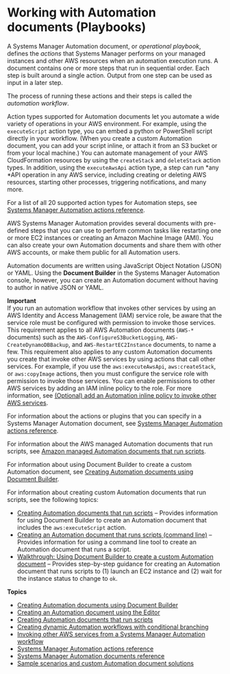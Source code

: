 # Working with Automation documents \(Playbooks\)<a name="automation-documents"></a>

A Systems Manager Automation document, or *operational playbook*, defines the *actions* that Systems Manager performs on your managed instances and other AWS resources when an automation execution runs\. A document contains one or more steps that run in sequential order\. Each step is built around a single action\. Output from one step can be used as input in a later step\. 

The process of running these actions and their steps is called the *automation workflow*\.

Action types supported for Automation documents let you automate a wide variety of operations in your AWS environment\. For example, using the `executeScript` action type, you can embed a python or PowerShell script directly in your workflow\. \(When you create a custom Automation document, you can add your script inline, or attach it from an S3 bucket or from your local machine\.\) You can automate management of your AWS CloudFormation resources by using the `createStack` and `deleteStack` action types\. In addition, using the `executeAwsApi` action type, a step can run *any *API operation in any AWS service, including creating or deleting AWS resources, starting other processes, triggering notifications, and many more\. 

For a list of all 20 supported action types for Automation steps, see [Systems Manager Automation actions reference](automation-actions.md)\.

AWS Systems Manager Automation provides several documents with pre\-defined steps that you can use to perform common tasks like restarting one or more EC2 instances or creating an Amazon Machine Image \(AMI\)\. You can also create your own Automation documents and share them with other AWS accounts, or make them public for all Automation users\.

Automation documents are written using JavaScript Object Notation \(JSON\) or YAML\. Using the **Document Builder** in the Systems Manager Automation console, however, you can create an Automation document without having to author in native JSON or YAML\.

**Important**  
If you run an automation workflow that invokes other services by using an AWS Identity and Access Management \(IAM\) service role, be aware that the service role must be configured with permission to invoke those services\. This requirement applies to all AWS Automation documents \(`AWS-*` documents\) such as the `AWS-ConfigureS3BucketLogging`, `AWS-CreateDynamoDBBackup`, and `AWS-RestartEC2Instance` documents, to name a few\. This requirement also applies to any custom Automation documents you create that invoke other AWS services by using actions that call other services\. For example, if you use the `aws:executeAwsApi`, `aws:createStack`, or `aws:copyImage` actions, then you must configure the service role with permission to invoke those services\. You can enable permissions to other AWS services by adding an IAM inline policy to the role\. For more information, see [\(Optional\) add an Automation inline policy to invoke other AWS services](automation-permissions.md#automation-role-add-inline-policy)\.

For information about the actions or plugins that you can specify in a Systems Manager Automation document, see [Systems Manager Automation actions reference](automation-actions.md)\.

For information about the AWS managed Automation documents that run scripts, see [Amazon managed Automation documents that run scripts](runbook-scripts.md)\.

For information about using Document Builder to create a custom Automation document, see [Creating Automation documents using Document Builder](automation-document-builder.md)\. 

For information about creating custom Automation documents that run scripts, see the following topics:
+ [Creating Automation documents that run scripts](automation-document-script.md) – Provides information for using Document Builder to create an Automation document that includes the `aws:executeScript` action\.
+ [Creating an Automation document that runs scripts \(command line\)](automation-document-script-commandline.md) – Provides information for using a command line tool to create an Automation document that runs a script\.
+ [ Walkthrough: Using Document Builder to create a custom Automation document](automation-walk-document-builder.md) – Provides step\-by\-step guidance for creating an Automation document that runs scripts to \(1\) launch an EC2 instance and \(2\) wait for the instance status to change to `ok`\.

**Topics**
+ [Creating Automation documents using Document Builder](automation-document-builder.md)
+ [Creating an Automation document using the Editor](automation-document-editor.md)
+ [Creating Automation documents that run scripts](automation-document-script.md)
+ [Creating dynamic Automation workflows with conditional branching](automation-branchdocs.md)
+ [Invoking other AWS services from a Systems Manager Automation workflow](automation-aws-apis-calling.md)
+ [Systems Manager Automation actions reference](automation-actions.md)
+ [Systems Manager Automation documents reference](automation-documents-reference.md)
+ [Sample scenarios and custom Automation document solutions](automation-document-samples.md)